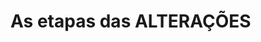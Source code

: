 # As etapas das ALTERAÇÕES









<!--stackedit_data:
eyJoaXN0b3J5IjpbMjE0MzU4OTU5NCw0Njk5OTUwMTgsLTYxMz
EyNzM4NiwxMTgzNzM0MTIyXX0=
-->